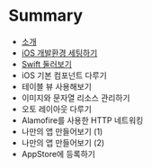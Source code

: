 # Summary

* [소개](README.md)
* [iOS 개발환경 세팅하기](Chapter-1/README.md)
* [Swift 둘러보기](Chapter-2/README.md)
* iOS 기본 컴포넌트 다루기
* 테이블 뷰 사용해보기
* 이미지와 문자열 리소스 관리하기
* 오토 레이아웃 다루기
* Alamofire를 사용한 HTTP 네트워킹
* 나만의 앱 만들어보기 (1)
* 나만의 앱 만들어보기 (2)
* AppStore에 등록하기
